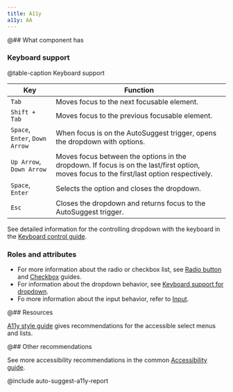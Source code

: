 ```yaml
---
title: A11y
a11y: AA
---
```


@## What component has

### Keyboard support

@table-caption Keyboard support

| Key                            | Function                                                                                                                                  |
| ------------------------------ | ----------------------------------------------------------------------------------------------------------------------------------------- |
| `Tab`                          | Moves focus to the next focusable element.                                                                                                |
| `Shift + Tab`                  | Moves focus to the previous focusable element.                                                                                            |
| `Space`, `Enter`, `Down Arrow` | When focus is on the AutoSuggest trigger, opens the dropdown with options.                                                                |
| `Up Arrow`, `Down Arrow`            | Moves focus between the options in the dropdown. If focus is on the last/first option, moves focus to the first/last option respectively. |
| `Space`, `Enter`               | Selects the option and closes the dropdown.                                                                                               |
| `Esc`                          | Closes the dropdown and returns focus to the AutoSuggest trigger.                                                                         |

See detailed information for the controlling dropdown with the keyboard in the [Keyboard control guide](/core-principles/a11y/a11y-keyboard/#keyboard_support_for_popper).

### Roles and attributes

- For more information about the radio or checkbox list, see [Radio button](/components/radio/radio-a11y/) and [Checkbox](/components/checkbox/checkbox-a11y/) guides.
- For information about the dropdown behavior, see [Keyboard support for dropdown](/core-principles/a11y/a11y-keyboard/#keyboard_support_for_popper).
- Fo more information about the input behavior, refer to [Input](/components/input/input-a11y/).

@## Resources

[A11y style guide](https://a11y-style-guide.com/style-guide/section-forms.html#kssref-forms-select-lists) gives recommendations for the accessible select menus and lists.

@## Other recommendations

See more accessibility recommendations in the common [Accessibility guide](/core-principles/a11y/).

@include auto-suggest-a11y-report
